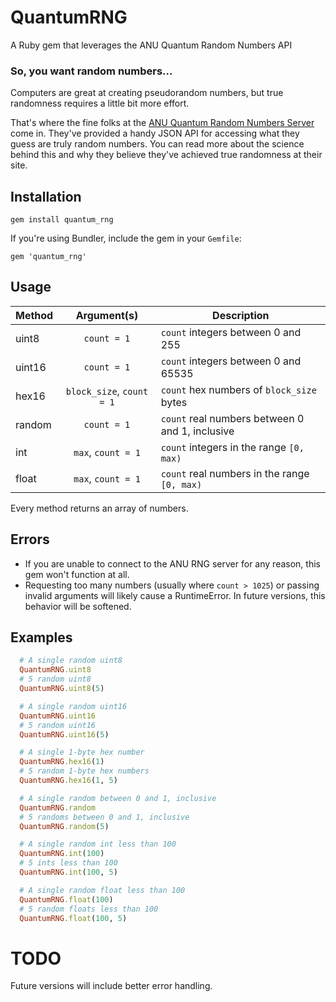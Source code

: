 # QuantumRNG
A Ruby gem that leverages the ANU Quantum Random Numbers API

### So, you want random numbers...
Computers are great at creating pseudorandom numbers, but true randomness requires a little bit more effort.

That's where the fine folks at the [ANU Quantum Random Numbers Server](http://qrng.anu.edu.au/index.php) come in. They've provided a handy JSON API for accessing what they guess are truly random numbers. You can read more about the science behind this and why they believe they've achieved true randomness at their site.

## Installation
```
gem install quantum_rng
```

If you're using Bundler, include the gem in your `Gemfile`:
```
gem 'quantum_rng'
```

## Usage

| Method | Argument(s)               | Description                                     |
| ------ | :-----------------------: | ----------------------------------------------- |
| uint8  | `count = 1`               | `count` integers between 0 and 255              |
| uint16 | `count = 1`               | `count` integers between 0 and 65535            |
| hex16  | `block_size`, `count = 1` | `count` hex numbers of `block_size` bytes       |
| random | `count = 1`               | `count` real numbers between 0 and 1, inclusive |
| int    | `max`, `count = 1`        | `count` integers in the range `[0, max)`        |
| float  | `max`, `count = 1`        | `count` real numbers in the range `[0, max)`    |

Every method returns an array of numbers.

## Errors
* If you are unable to connect to the ANU RNG server for any reason, this gem won't function at all.
* Requesting too many numbers (usually where `count > 1025`) or passing invalid arguments will likely cause a RuntimeError. In future versions, this behavior will be softened.

## Examples
```ruby
  # A single random uint8
  QuantumRNG.uint8
  # 5 random uint8
  QuantumRNG.uint8(5)

  # A single random uint16
  QuantumRNG.uint16
  # 5 random uint16
  QuantumRNG.uint16(5)

  # A single 1-byte hex number
  QuantumRNG.hex16(1)
  # 5 random 1-byte hex numbers
  QuantumRNG.hex16(1, 5)

  # A single random between 0 and 1, inclusive
  QuantumRNG.random
  # 5 randoms between 0 and 1, inclusive
  QuantumRNG.random(5)

  # A single random int less than 100
  QuantumRNG.int(100)
  # 5 ints less than 100
  QuantumRNG.int(100, 5)

  # A single random float less than 100
  QuantumRNG.float(100)
  # 5 random floats less than 100
  QuantumRNG.float(100, 5)
```

# TODO
Future versions will include better error handling.
